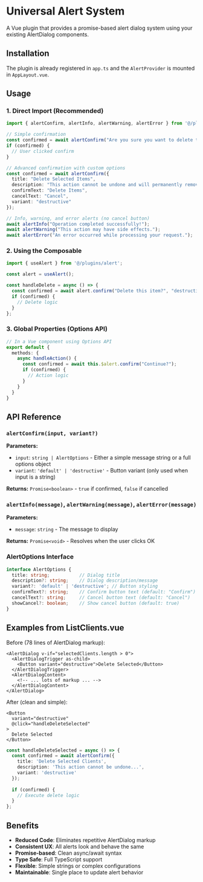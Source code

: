 # Universal Alert System

A Vue plugin that provides a promise-based alert dialog system using your existing AlertDialog components.

## Installation

The plugin is already registered in `app.ts` and the `AlertProvider` is mounted in `AppLayout.vue`.

## Usage

### 1. Direct Import (Recommended)

```typescript
import { alertConfirm, alertInfo, alertWarning, alertError } from '@/plugins/alert';

// Simple confirmation
const confirmed = await alertConfirm("Are you sure you want to delete this?", "destructive");
if (confirmed) {
  // User clicked confirm
}

// Advanced confirmation with custom options
const confirmed = await alertConfirm({
  title: "Delete Selected Items",
  description: "This action cannot be undone and will permanently remove all selected data.",
  confirmText: "Delete Items",
  cancelText: "Cancel",
  variant: "destructive"
});

// Info, warning, and error alerts (no cancel button)
await alertInfo("Operation completed successfully!");
await alertWarning("This action may have side effects.");
await alertError("An error occurred while processing your request.");
```

### 2. Using the Composable

```typescript
import { useAlert } from '@/plugins/alert';

const alert = useAlert();

const handleDelete = async () => {
  const confirmed = await alert.confirm("Delete this item?", "destructive");
  if (confirmed) {
    // Delete logic
  }
};
```

### 3. Global Properties (Options API)

```typescript
// In a Vue component using Options API
export default {
  methods: {
    async handleAction() {
      const confirmed = await this.$alert.confirm("Continue?");
      if (confirmed) {
        // Action logic
      }
    }
  }
}
```

## API Reference

### `alertConfirm(input, variant?)`

**Parameters:**
- `input`: `string | AlertOptions` - Either a simple message string or a full options object
- `variant`: `'default' | 'destructive'` - Button variant (only used when input is a string)

**Returns:** `Promise<boolean>` - `true` if confirmed, `false` if cancelled

### `alertInfo(message)`, `alertWarning(message)`, `alertError(message)`

**Parameters:**
- `message`: `string` - The message to display

**Returns:** `Promise<void>` - Resolves when the user clicks OK

### AlertOptions Interface

```typescript
interface AlertOptions {
  title: string;           // Dialog title
  description?: string;    // Dialog description/message
  variant?: 'default' | 'destructive'; // Button styling
  confirmText?: string;    // Confirm button text (default: "Confirm")
  cancelText?: string;     // Cancel button text (default: "Cancel")
  showCancel?: boolean;    // Show cancel button (default: true)
}
```

## Examples from ListClients.vue

Before (78 lines of AlertDialog markup):
```vue
<AlertDialog v-if="selectedClients.length > 0">
  <AlertDialogTrigger as-child>
    <Button variant="destructive">Delete Selected</Button>
  </AlertDialogTrigger>
  <AlertDialogContent>
    <!-- ... lots of markup ... -->
  </AlertDialogContent>
</AlertDialog>
```

After (clean and simple):
```vue
<Button 
  variant="destructive"
  @click="handleDeleteSelected"
>
  Delete Selected
</Button>
```

```typescript
const handleDeleteSelected = async () => {
  const confirmed = await alertConfirm({
    title: 'Delete Selected Clients',
    description: 'This action cannot be undone...',
    variant: 'destructive'
  });
  
  if (confirmed) {
    // Execute delete logic
  }
};
```

## Benefits

- **Reduced Code**: Eliminates repetitive AlertDialog markup
- **Consistent UX**: All alerts look and behave the same
- **Promise-based**: Clean async/await syntax
- **Type Safe**: Full TypeScript support
- **Flexible**: Simple strings or complex configurations
- **Maintainable**: Single place to update alert behavior
